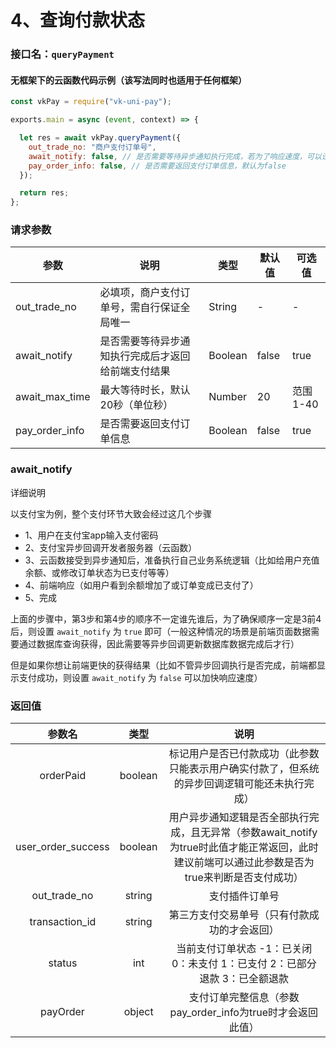 # 4、查询付款状态

### 接口名：`queryPayment`

#### 无框架下的云函数代码示例（该写法同时也适用于任何框架）
```js
const vkPay = require("vk-uni-pay");

exports.main = async (event, context) => {

  let res = await vkPay.queryPayment({
    out_trade_no: "商户支付订单号", 
    await_notify: false, // 是否需要等待异步通知执行完成，若为了响应速度，可以设置为false，若需要等待异步回调执行完成，则设置为true
    pay_order_info: false, // 是否需要返回支付订单信息，默认为false
  });

  return res;
};
```

### 请求参数

| 参数   | 说明       | 类型    | 默认值  | 可选值 |
|------- |-----------|---------|-------|-------|
| out_trade_no  |   必填项，商户支付订单号，需自行保证全局唯一    | String  | -    | -  |
| await_notify  |   是否需要等待异步通知执行完成后才返回给前端支付结果   | Boolean  | false  | true  |
| await_max_time  |   最大等待时长，默认20秒（单位秒）   | Number  | 20  | 范围1-40  |
| pay_order_info  |   是否需要返回支付订单信息  | Boolean  | false  | true  |
 
### await_notify

详细说明

以支付宝为例，整个支付环节大致会经过这几个步骤

* 1、用户在支付宝app输入支付密码
* 2、支付宝异步回调开发者服务器（云函数）
* 3、云函数接受到异步通知后，准备执行自己业务系统逻辑（比如给用户充值余额、或修改订单状态为已支付等等）
* 4、前端响应（如用户看到余额增加了或订单变成已支付了）
* 5、完成

上面的步骤中，第3步和第4步的顺序不一定谁先谁后，为了确保顺序一定是3前4后，则设置 `await_notify` 为 `true` 即可（一般这种情况的场景是前端页面数据需要通过数据库查询获得，因此需要等异步回调更新数据库数据完成后才行）

但是如果你想让前端更快的获得结果（比如不管异步回调执行是否完成，前端都显示支付成功，则设置 `await_notify` 为 `false` 可以加快响应速度）


### 返回值

|参数名							|类型		|说明																																																																						|
|:-:								|:-:		|:-:																																																																						|
|orderPaid					|boolean|标记用户是否已付款成功（此参数只能表示用户确实付款了，但系统的异步回调逻辑可能还未执行完成）																										|
|user_order_success	|boolean|用户异步通知逻辑是否全部执行完成，且无异常（参数await_notify为true时此值才能正常返回，此时建议前端可以通过此参数是否为true来判断是否支付成功）	|
|out_trade_no				|string	|支付插件订单号																																																																	|
|transaction_id			|string	|第三方支付交易单号（只有付款成功的才会返回）																																																		|
|status							|int		|当前支付订单状态 -1：已关闭 0：未支付 1：已支付 2：已部分退款 3：已全额退款																																		|
|payOrder						|object	|支付订单完整信息（参数pay_order_info为true时才会返回此值）																																											|

